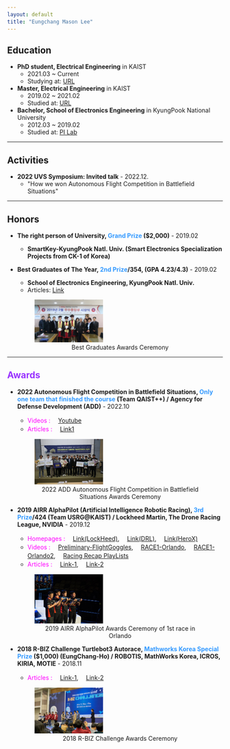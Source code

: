 ```yaml
---
layout: default
title: "Eungchang Mason Lee"
---
```


## Education

* **PhD student, Electrical Engineering** in KAIST
    * 2021.03 ~ Current
    * Studying at: [URL](http://urobot.kaist.ac.kr)
* **Master, Electrical Engineering** in KAIST
    * 2019.02 ~ 2021.02
    * Studied at: [URL](http://urobot.kaist.ac.kr)
* **Bachelor, School of Electronics Engineering** in KyungPook National University
    * 2012.03 ~ 2019.02
    * Studied at: [PI Lab](https://control.knu.ac.kr)

---

## Activities
* **2022 UVS Symposium: Invited talk** - 2022.12.
    * "How we won Autonomous Flight Competition in Battlefield Situations"
    
---

## Honors
* **The right person of University, <span style="color:#3399ff">Grand Prize</span> ($2,000)** - 2019.02
    * **SmartKey-KyungPook Natl. Univ. (Smart Electronics Specialization Projects from CK-1 of Korea)**
* **Best Graduates of The Year, <span style="color:#3399ff">2nd Prize</span>/354, (GPA 4.23/4.3)** - 2019.02
    * **School of Electronics Engineering, KyungPook Natl. Univ.**
    * Articles: [Link](http://see.knu.ac.kr/content/board/news.html?pg=vv&fidx=95709&gtid=bodo&opt=&sword=&page=2)
    
    <p align="center" onContextMenu="return false;" onselectstart="return false" ondragstart="return false">
        <figure>
        <img src="./assets/img/about/graduates.jpg" style="width:40%" onContextMenu="return false;" onselectstart="return false" ondragstart="return false">
        <figcaption style="text-align:center;"> Best Graduates Awards Ceremony </figcaption>
        </figure>
    </p>
    
---

## <span style="color:#9933ff">Awards</span>

* **2022 Autonomous Flight Competition in Battlefield Situations, <span style="color:#3399ff">Only one team that finished the course</span> (Team QAIST++) / Agency for Defense Development (ADD)** - 2022.10
    * <span style="color:Fuchsia">Videos : </span>　[Youtube](https://youtu.be/bX2ZsTqsRfY)
    * <span style="color:Fuchsia">Articles : </span>　[Link1](https://ee.kaist.ac.kr/research-achieve/명현-교수-연구팀-2022년-미래도전-국방기술-경진대회/)
    
    <p align="center" onContextMenu="return false;" onselectstart="return false" ondragstart="return false">
        <figure>
        <img src="./assets/img/about/add2022.jpg" style="width:40%" onContextMenu="return false;" onselectstart="return false" ondragstart="return false">
        <figcaption style="text-align:center;"> 2022 ADD Autonomous Flight Competition in Battlefield Situations Awards Ceremony</figcaption>
        </figure>
    </p>


* **2019 AIRR AlphaPilot (Artificial Intelligence Robotic Racing), <span style="color:#3399ff">3rd Prize</span>/424 (Team USRG@KAIST) / Lockheed Martin, The Drone Racing League, NVIDIA** - 2019.12
    * <span style="color:Fuchsia">Homepages : </span>　[Link(LockHeed)](https://www.lockheedmartin.com/en-us/news/events/ai-innovation-challenge.html), 　[Link(DRL)](https://thedroneracingleague.com/airr/), 　[Link(HeroX)](https://www.herox.com/alphapilot/community)
    * <span style="color:Fuchsia">Videos : </span>　[Preliminary-FlightGoggles](https://youtu.be/XMyiNlIbDXU), 　[RACE1-Orlando](https://youtu.be/kTKeN2SluxU), 　[RACE1-Orlando2](https://www.facebook.com/plugins/video.php?href=https%3A%2F%2Fwww.facebook.com%2Flockheedmartin%2Fvideos%2F394882387857530%2F&show_text=0&width=560), 　[Racing Recap PlayLists](https://www.youtube.com/playlist?list=PLvgPHeVm_WqKPy-59Svi-0KEN_pDGedS_)
    * <span style="color:Fuchsia">Articles : </span>　[Link-1](https://www.lockheedmartin.com/en-us/news/events/ai-innovation-challenge.html), 　[Link-2](https://biz.chosun.com/site/data/html_dir/2019/06/02/2019060201686.html)
    
    <p align="center" onContextMenu="return false;" onselectstart="return false" ondragstart="return false">
        <figure>
        <img src="./assets/img/about/Alpha.jpg" style="width:40%" onContextMenu="return false;" onselectstart="return false" ondragstart="return false">
        <figcaption style="text-align:center;"> 2019 AIRR AlphaPilot Awards Ceremony of 1st race in Orlando </figcaption>
        </figure>
    </p>
    
* **2018 R-BIZ Challenge Turtlebot3 Autorace, <span style="color:#3399ff">Mathworks Korea Special Prize</span> ($1,000) (EungChang-Ho) / ROBOTIS, MathWorks Korea, ICROS, KIRIA, MOTIE** - 2018.11
    * <span style="color:Fuchsia">Articles : </span>　[Link-1](https://www.edaily.co.kr/news/read?newsId=01915526619407032&mediaCodeNo=257), 　[Link-2](http://see.knu.ac.kr/content/board/news.html?pg=vv&fidx=95371&gtid=bodo&opt=&sword=&page=2)
    
    <p align="center" onContextMenu="return false;" onselectstart="return false" ondragstart="return false">
        <figure>
        <img src="./assets/img/about/R-BIZ.jpg" style="width:40%" onContextMenu="return false;" onselectstart="return false" ondragstart="return false">
        <figcaption style="text-align:center;"> 2018 R-BIZ Challenge Awards Ceremony </figcaption>
        </figure>
    </p>